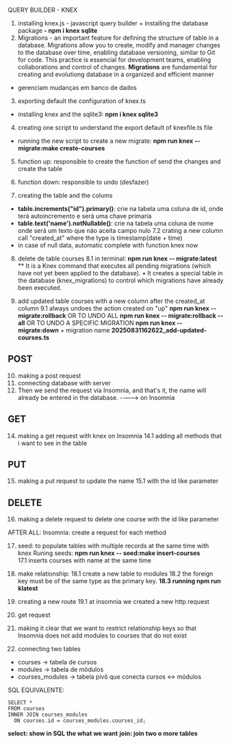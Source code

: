 QUERY BUILDER - KNEX

1. installing knex.js - javascript query builder + installing the database package
**- npm i knex sqlite**
2. Migrations - an important feature for defining the structure of table in a database. Migrations allow you to create, modify and manager changes to the database over time, enabling database versioning, similar to Git for code. This practice is essencial for development teams, enabling collaborations and control of changes. **Migrations** are fundamental for creating and evolutiong database in a organized and efficient manner
- gerenciam mudanças em banco de dados

3. exporting default the configuration of knex.ts
- installing knex and the sqlite3:
**npm i knex sqlite3**

4. creating one script to understand the export default of knexfile.ts file
- running the new script to create a new migrate: **npm run knex -- migrate:make create-courses**

5. function up: responsible to create the function of send the changes and create the table
6. function down: responsible to undo (desfazer)

7. creating the table and the colums
- **table.increments("id").primary()**: crie na tabela uma coluna de id, onde terá autoincremento e será uma chave primaria
- **table.text('name').notNullable()**: crie na tabela uma coluna de nome onde será um texto que não aceita campo nulo
7.2 crating a new column call "created_at" where the type is timestamp(date + time)
- in case of null data, automatic complete with function knex now

8. delete de table courses
8.1 in terminal: **npm run knex -- migrate:latest**
** It is a Knex command that executes all pending migrations (which have not yet been applied to the database). • It creates a special table in the database (knex_migrations) to control which migrations have already been executed.

9. add updated table courses with a new column after the created_at column
9.1 always undoes the action created on "up" 
**npm run knex -- migrate:rollback**
OR TO UNDO ALL
**npm run knex -- migrate:rollback --all**
OR TO UNDO A SPECIFIC MIGRATION
**npm run knex -- migrate:down** + migration name **20250831162622_add-updated-courses.ts**

POST
---
10. making a post request
11. connecting database with server
12. Then we send the request via Insomnia, and that's it, the name will already be entered in the database. ----> on Insomnia

GET
---
14. making a get request with knex on Insomnia
14.1 adding all methods that i want to see in the table 

PUT
---
15. making a put request to update the name
15.1 with the id like parameter

DELETE
---
16. making a delete request to delete one course with the id like parameter

AFTER ALL:
Insomnia: create a request for each method 

17. seed: to populate tables with multiple records at the same time with knex
Runing seeds: **npm run knex -- seed:make insert-courses**   
17.1 inserts courses with name at the same time   

18. make relationship:
18.1 create a new table to modules
18.2 the foreign key must be of the same type as the primary key.
**18.3 running npm run klatest**

19. creating a new route
19.1 at insomnia we created a new http request

20. get request
21. making it clear that we want to restrict relationship keys so that Insomnia does not add modules to courses that do not exist  

22. connecting two tables
- courses → tabela de cursos
- modules → tabela de módulos
- courses_modules → tabela pivô que conecta cursos ↔ módulos

SQL EQUIVALENTE:
```
SELECT *
FROM courses
INNER JOIN courses_modules
  ON courses.id = courses_modules.courses_id;
```

**select: show in SQL the what we want**
**join: join two o more tables**

